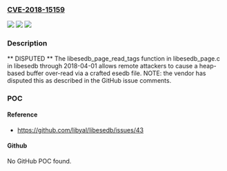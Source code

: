 ### [CVE-2018-15159](https://cve.mitre.org/cgi-bin/cvename.cgi?name=CVE-2018-15159)
![](https://img.shields.io/static/v1?label=Product&message=n%2Fa&color=blue)
![](https://img.shields.io/static/v1?label=Version&message=n%2Fa&color=blue)
![](https://img.shields.io/static/v1?label=Vulnerability&message=n%2Fa&color=brighgreen)

### Description

** DISPUTED ** The libesedb_page_read_tags function in libesedb_page.c in libesedb through 2018-04-01 allows remote attackers to cause a heap-based buffer over-read via a crafted esedb file. NOTE: the vendor has disputed this as described in the GitHub issue comments.

### POC

#### Reference
- https://github.com/libyal/libesedb/issues/43

#### Github
No GitHub POC found.

